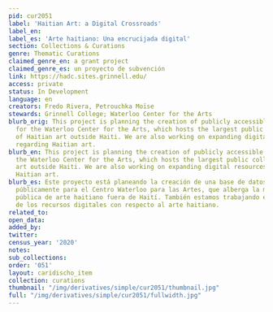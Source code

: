 ```yaml
---
pid: cur2051
label: 'Haitian Art: a Digital Crossroads'
label_en:
label_es: 'Arte haitiano: Una encrucijada digital'
section: Collections & Curations
genre: Thematic Curations
claimed_genre_en: a grant project
claimed_genre_es: un proyecto de subvención
link: https://hadc.sites.grinnell.edu/
access: private
status: In Development
language: en
creators: Fredo Rivera, Petrouchka Moïse
stewards: Grinnell College; Waterloo Center for the Arts
blurb_orig: This project is planning the creation of publicly accessible database
  for the Waterloo Center for the Arts, which hosts the largest public collection
  of Haitian art outside Haiti. We are also working on expanding digital resources
  regarding Haitian art.
blurb_en: This project is planning the creation of publicly accessible database for
  the Waterloo Center for the Arts, which hosts the largest public collection of Haitian
  art outside Haiti. We are also working on expanding digital resources regarding
  Haitian art.
blurb_es: Este proyecto está planeando la creación de una base de datos accesible
  públicamente para el Centro Waterloo para las Artes, que alberga la mayor colección
  pública de arte haitiano fuera de Haití. También estamos trabajando en la expansión
  de los recursos digitales con respecto al arte haitiano.
related_to:
open_data:
added_by:
twitter:
census_year: '2020'
notes:
sub_collections:
order: '051'
layout: caridischo_item
collection: curations
thumbnail: "/img/derivatives/simple/cur2051/thumbnail.jpg"
full: "/img/derivatives/simple/cur2051/fullwidth.jpg"
---
```

